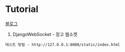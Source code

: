 # Tutorial
[블로그](https://lastmake.blogspot.com/)

1. DjangoWebSocket - 장고 웹소켓 

`테스트 방법 - http://127.0.0.1:8000/static/index.html`
